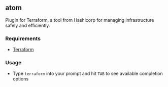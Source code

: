 ## atom

Plugin for Terraform, a tool from Hashicorp for managing infrastructure safely and efficiently.

### Requirements

 * [Terraform](https://teraform.io/)

### Usage

 * Type `terraform` into your prompt and hit `TAB` to see available completion options
